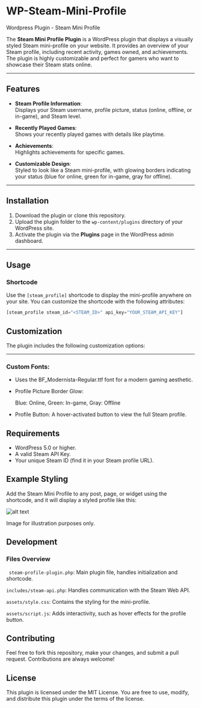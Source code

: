 # WP-Steam-Mini-Profile
Wordpress Plugin - Steam Mini Profile 

The **Steam Mini Profile Plugin** is a WordPress plugin that displays a visually styled Steam mini-profile on your website. It provides an overview of your Steam profile, including recent activity, games owned, and achievements. The plugin is highly customizable and perfect for gamers who want to showcase their Steam stats online.

---

## Features

- **Steam Profile Information**:  
  Displays your Steam username, profile picture, status (online, offline, or in-game), and Steam level.  

- **Recently Played Games**:  
  Shows your recently played games with details like playtime.  

- **Achievements**:  
  Highlights achievements for specific games.  

- **Customizable Design**:  
  Styled to look like a Steam mini-profile, with glowing borders indicating your status (blue for online, green for in-game, gray for offline).  

---

## Installation

1. Download the plugin or clone this repository.  
2. Upload the plugin folder to the `wp-content/plugins` directory of your WordPress site.  
3. Activate the plugin via the **Plugins** page in the WordPress admin dashboard.

---

## Usage

### Shortcode

Use the `[steam_profile]` shortcode to display the mini-profile anywhere on your site. You can customize the shortcode with the following attributes:

```php
[steam_profile steam_id="<STEAM_ID>" api_key="YOUR_STEAM_API_KEY"]
```
## Customization

The plugin includes the following customization options:

---
### Custom Fonts:

- Uses the BF_Modernista-Regular.ttf font for a modern gaming aesthetic.

- Profile Picture Border Glow:

   Blue: Online,
   Green: In-game,
   Gray: Offline

- Profile Button:
A hover-activated button to view the full Steam profile.

## Requirements
- WordPress 5.0 or higher.
- A valid Steam API Key.
- Your unique Steam ID (find it in your Steam profile URL).

## Example Styling

Add the Steam Mini Profile to any post, page, or widget using the shortcode, and it will display a styled profile like this:

![alt text](https://lordvort3x.se/wp-content/uploads/2025/05/image_2025-05-11_202413409.png "Img 1")

Image for illustration purposes only.

## Development

### Files Overview
``` steam-profile-plugin.php```: Main plugin file, handles initialization and shortcode.

```includes/steam-api.php```: Handles communication with the Steam Web API.

```assets/style.css```: Contains the styling for the mini-profile.

```assets/script.js```: Adds interactivity, such as hover effects for the profile button.

## Contributing
Feel free to fork this repository, make your changes, and submit a pull request. Contributions are always welcome!

## License
This plugin is licensed under the MIT License.
You are free to use, modify, and distribute this plugin under the terms of the license.
